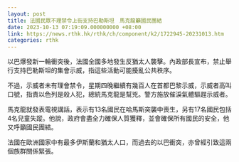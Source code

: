 ```yaml
---
layout: post
title: 法國民眾不理禁令上街支持巴勒斯坦　馬克龍籲國民團結
date: 2023-10-13 07:19:09.000000000 +08:00
link: https://news.rthk.hk/rthk/ch/component/k2/1722945-20231013.htm
categories: rthk
---
```


以巴爆發新一輪衝突後，法國全國多地發生反猶太人襲擊。內政部長宣布，禁止舉行支持巴勒斯坦的集會示威，指這些活動可能擾亂公共秩序。

不過，示威者未有理會禁令，星期四晚繼續有幾百人在首都巴黎示威，示威者高叫口號，指責以色列是殺人犯，總統馬克龍是幫兇。警方施放催淚氣體驅趕示威者。

馬克龍就發表電視講話，表示有13名國民在哈馬斯突襲中喪生，另有17名國民包括4名兒童失蹤。他說，政府會盡全力確保人質獲釋，並會確保所有國民的安全，他又呼籲國民團結。

法國在歐洲國家中有最多伊斯蘭和猶太人口，而過去的以巴衝突，亦曾經引致這兩個族群關係緊張。

